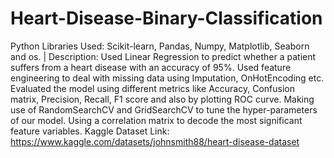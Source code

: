 # Heart-Disease-Binary-Classification
Python Libraries Used: Scikit-learn, Pandas, Numpy, Matplotlib, Seaborn and os. |
Description: Used Linear Regression to predict whether a patient suffers from a heart disease with an accuracy of 95%. Used feature engineering to deal with missing data using Imputation, OnHotEncoding etc. Evaluated the model using different metrics like Accuracy, Confusion matrix, Precision, Recall, F1 score and also by plotting ROC curve. Making use of RandomSearchCV and GridSearchCV to tune the hyper-parameters of our model. Using a correlation matrix to decode the most significant feature variables.
Kaggle Dataset Link: https://www.kaggle.com/datasets/johnsmith88/heart-disease-dataset

